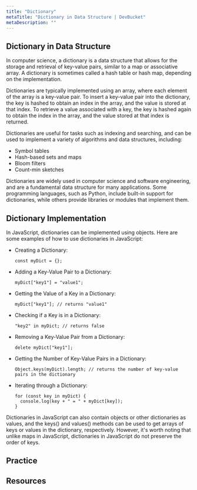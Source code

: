```yaml
---
title: "Dictionary"
metaTitle: "Dictionary in Data Structure | DevBucket"
metaDescription: ""
---
```


## Dictionary in Data Structure
In computer science, a dictionary is a data structure that allows for the storage and retrieval of key-value pairs, similar to a map or associative array. A dictionary is sometimes called a hash table or hash map, depending on the implementation.

Dictionaries are typically implemented using an array, where each element of the array is a key-value pair. To insert a key-value pair into the dictionary, the key is hashed to obtain an index in the array, and the value is stored at that index. To retrieve a value associated with a key, the key is hashed again to obtain the index in the array, and the value stored at that index is returned.

Dictionaries are useful for tasks such as indexing and searching, and can be used to implement a variety of algorithms and data structures, including:

- Symbol tables
- Hash-based sets and maps
- Bloom filters
- Count-min sketches

Dictionaries are widely used in computer science and software engineering, and are a fundamental data structure for many applications. Some programming languages, such as Python, include built-in support for dictionaries, while others provide libraries or modules that implement them.

## Dictionary Implementation

In JavaScript, dictionaries can be implemented using objects. Here are some examples of how to use dictionaries in JavaScript:

- Creating a Dictionary:

  ```JS
  const myDict = {};
  ```

- Adding a Key-Value Pair to a Dictionary:

  ```JS
  myDict["key1"] = "value1";
  ```

- Getting the Value of a Key in a Dictionary:

  ```JS
  myDict["key1"]; // returns "value1"
  ```

- Checking if a Key is in a Dictionary:

  ```JS
  "key2" in myDict; // returns false
  ```

- Removing a Key-Value Pair from a Dictionary:

  ```JS
  delete myDict["key1"];
  ```

- Getting the Number of Key-Value Pairs in a Dictionary:

  ```JS
  Object.keys(myDict).length; // returns the number of key-value pairs in the dictionary
  ```

- Iterating through a Dictionary:

  ```JS
  for (const key in myDict) {
    console.log(key + " = " + myDict[key]);
  }
  ```

Dictionaries in JavaScript can also contain objects or other dictionaries as values, and the keys() and values() methods can be used to get arrays of keys or values in the dictionary, respectively. However, it's worth noting that unlike maps in JavaScript, dictionaries in JavaScript do not preserve the order of keys.

## Practice


## Resources
